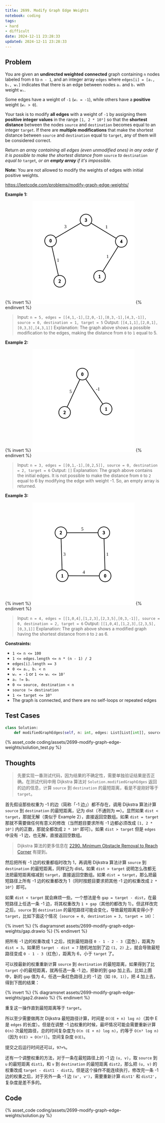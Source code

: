 ```yaml
---
title: 2699. Modify Graph Edge Weights
notebook: coding
tags:
- hard
- difficult
date: 2024-12-11 23:28:33
updated: 2024-12-11 23:28:33
---
```

## Problem

You are given an **undirected weighted** **connected** graph containing `n` nodes labeled from `0` to `n - 1`, and an integer array `edges` where `edges[i] = [aᵢ, bᵢ, wᵢ]` indicates that there is an edge between nodes `aᵢ` and `bᵢ` with weight `wᵢ`.

Some edges have a weight of `-1` (`wᵢ = -1`), while others have a **positive** weight (`wᵢ > 0`).

Your task is to modify **all edges** with a weight of `-1` by assigning them **positive integer values** in the range `[1, 2 * 10⁹]` so that the **shortest distance** between the nodes `source` and `destination` becomes equal to an integer `target`. If there are **multiple** **modifications** that make the shortest distance between `source` and `destination` equal to `target`, any of them will be considered correct.

Return _an array containing all edges (even unmodified ones) in any order if it is possible to make the shortest distance from_ `source` _to_ `destination` _equal to_ `target`_, or an **empty array** if it's impossible._

**Note:** You are not allowed to modify the weights of edges with initial positive weights.

<https://leetcode.com/problems/modify-graph-edge-weights/>

**Example 1:**

{% invert %}
![case1](assets/2699-modify-graph-edge-weights/case1.png)
{% endinvert %}

> Input: `n = 5, edges = [[4,1,-1],[2,0,-1],[0,3,-1],[4,3,-1]], source = 0, destination = 1, target = 5`
> Output: `[[4,1,1],[2,0,1],[0,3,3],[4,3,1]]`
> Explanation: The graph above shows a possible modification to the edges, making the distance from `0` to `1` equal to 5.

**Example 2:**

{% invert %}
![case2](assets/2699-modify-graph-edge-weights/case2.png)
{% endinvert %}

> Input: `n = 3, edges = [[0,1,-1],[0,2,5]], source = 0, destination = 2, target = 6`
> Output: `[]`
> Explanation: The graph above contains the initial edges. It is not possible to make the distance from `0` to `2` equal to 6 by modifying the edge with weight -1. So, an empty array is returned.

**Example 3:**

{% invert %}
![case3](assets/2699-modify-graph-edge-weights/case3.png)
{% endinvert %}

> Input: `n = 4, edges = [[1,0,4],[1,2,3],[2,3,5],[0,3,-1]], source = 0, destination = 2, target = 6`
> Output: `[[1,0,4],[1,2,3],[2,3,5],[0,3,1]]`
> Explanation: The graph above shows a modified graph having the shortest distance from `0` to `2` as 6.

**Constraints:**

- `1 <= n <= 100`
- `1 <= edges.length <= n * (n - 1) / 2`
- `edges[i].length == 3`
- `0 <= aᵢ, bᵢ < n`
- `wᵢ = -1` or `1 <= wᵢ <= 10⁷`
- `aᵢ != bᵢ`
- `0 <= source, destination < n`
- `source != destination`
- `1 <= target <= 10⁹`
- The graph is connected, and there are no self-loops or repeated edges

## Test Cases

``` python
class Solution:
    def modifiedGraphEdges(self, n: int, edges: List[List[int]], source: int, destination: int, target: int) -> List[List[int]]:
```

{% asset_code coding/assets/2699-modify-graph-edge-weights/solution_test.py %}

## Thoughts

> 先要实现一番测试代码，因为结果的不确定性，需要单独验证结果是否正确。在测试代码中用 Dijkstra 算法对 `Solution.modifiedGraphEdges` 返回的边的信息，计算 `source` 到 `destination` 的最短距离，看是不是刚好等于 `target`。

首先假设那些权重为 -1 的边（简称「-1 边」）都不存在，调用 Dijkstra 算法计算 `source` 到 `destination` 的最短距离，记为 dist（不通则为 ∞）。显然如果 `dist < target`，那就无解（类似于 Example 2），直接返回空数组。如果 `dist = target` 那就不需要做任何有意义的修改（当然题目要求所有 -1 边都必须改成 `[1, 2 * 10⁹]` 内的正数，那就全都改成 `2 * 10⁹` 即可）。如果 `dist > target` 但是 `edges` 中没有 -1 边，也无解，直接返回空数组。

> Dijkstra 算法的更多信息在 [2290. Minimum Obstacle Removal to Reach Corner](2290-minimum-obstacle-removal-to-reach-corner) 有提到。

然后把所有 -1 边的权重都临时改为 1，再调用 Dijkstra 算法计算 `source` 到 `destination` 的最短距离，同样记为 dist。如果 `dist > target` 说明怎么改都无法把最短距离缩减到 `target`，直接返回空数组。如果 `dist = target`，那么把最短路径上所有 -1 边的权重都改为 1（同时按题目要求把其他 -1 边的权重改成 `2 * 10⁹`）即可。

如果 `dist < target` 就会麻烦一些。一个想法是令 `gap = target - dist`，在最短路径上任选一条 -1 边，将其权重改为 `1 + gap`（其他的都改为 1）。但这样改完之后，`source` 到 `destination` 的最短路径可能会变化，导致最短距离变得小于 `target`，比如下面这个情况（`source = 0, destination = 3, target = 10`）：

{% invert %}
{% diagramsnet assets/2699-modify-graph-edge-weights/gap.drawio %}
{% endinvert %}

把所有 -1 边的权重改成 1 之后，找到最短路径 `0 - 1 - 2 - 3`（蓝色），距离为 `dist = 3`。如果把 `target - dist = 7` 随机地加到了边 `(1, 2)` 上，就会导致最短路径变成 `0 - 1 - 3`（红色），距离为 6，小于 `target` 了。

可以按最新的权重重新计算 `source` 到 `destination` 的最短距离，如果得到了比 `target` 小的最短距离，就再任选一条 -1 边，把新的到 gap 加上去。比如上图中，新的 `gap` 值为 4，任选一条红色路径上的 -1 边（如 `(0, 1)`），把 4 加上去，得到下图的结果：

{% invert %}
{% diagramsnet assets/2699-modify-graph-edge-weights/gap2.drawio %}
{% endinvert %}

重复这一操作直到最短距离等于 `target`。

所以至少需要做两次 Dijkstra 最短路径计算，时间是 `O((E + n) log n)`（其中 E 是 `edges` 的长度）。但是在调整 -1 边权重的时候，最坏情况可能会需要重新计算 `O(n)` 次最短路径，总的时间复杂度为 `O(n (E + n) log n)`，约等于 `O(n³ log n)`（因为 `O(E) ≈ O(n²)`）。空间复杂度 `O(E)`。

提交之后运行时间还可以，`97+%`。

还有一个调整权重的方法，对于一条在最短路径上的 -1 边 `(u, v)`，取 `source` 到 `u` 的最短距离 `dist1`，和 `v` 到 `destination` 的最短距离 `dist2`，那么把 `(u, v)` 的权重改成 `target - dist1 - dist2`。但是这个操作不能连续执行，修改完一条 -1 边的权重之后，对于另外一条 -1 边 `(u', v')`，需要重新计算 `dist1'` 和 `dist2'`，复杂度是差不多的。

## Code

{% asset_code coding/assets/2699-modify-graph-edge-weights/solution.py %}
